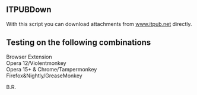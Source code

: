 ITPUBDown
--------------------------------------------------------------
With this script you can download attachments from www.itpub.net directly.

Testing on the following combinations
--------------------------------------------------------------
Browser             Extension  
Opera 12/Violentmonkey  
Opera 15+ & Chrome/Tampermonkey  
Firefox&Nightly/GreaseMonkey

B.R.
